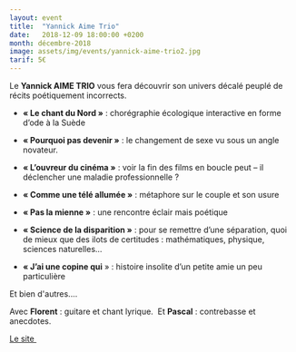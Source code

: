 ```yaml
---
layout: event
title:  "Yannick Aime Trio"
date:   2018-12-09 18:00:00 +0200
month: décembre-2018
image: assets/img/events/yannick-aime-trio2.jpg
tarif: 5€
---
```


Le **Yannick AIME TRIO** vous fera découvrir son univers décalé peuplé de récits poétiquement incorrects.

 * **« Le chant du Nord »** : chorégraphie écologique interactive en forme d’ode à la Suède

 * **« Pourquoi pas devenir »** : le changement de sexe vu sous un angle novateur.

 * **« L’ouvreur du cinéma »** : voir la fin des films en boucle peut – il déclencher une maladie professionnelle ?

 * **« Comme une télé allumée »** : métaphore sur le couple et son usure

 * **« Pas la mienne »** : une rencontre éclair mais poétique

 * **« Science de la disparition »** : pour se remettre d’une séparation, quoi de mieux que des ilots de certitudes : mathématiques, physique, sciences naturelles…

 * **« J’ai une copine qui** » : histoire insolite d’un petite amie un peu particulière

 Et bien d'autres....

 Avec **Florent** : guitare et chant lyrique. 
 Et **Pascal** : contrebasse et anecdotes.

[Le site ](http://yannickaimetrio.com)
